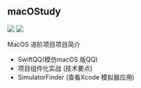 ## macOStudy
![](https://img.shields.io/badge/platform-MacOSX-red.svg)
![](https://img.shields.io/badge/Language-swift4.0-orange.svg)

MacOS 进阶项目项目简介

* SwiftQQ(模仿macOS 版QQ)
* 项目组件化实战 (技术要点)
* SimulatorFinder (查看Xcode 模拟器应用)
 
 
